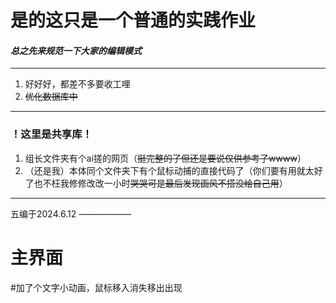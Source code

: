 # 是的这只是一个普通的实践作业
#### *总之先来规范一下大家的编辑模式*
_____
1. 好好好，都差不多要收工哩
3. ~~优化数据库中~~
***
### ！这里是共享库！
1. 组长文件夹有个ai搓的网页（~~挺完整的了但还是要说仅供参考了wwww~~）
2. （还是我）本体同个文件夹下有个鼠标动捕的直接代码了（你们要有用就太好了也不枉我修修改改一小时~~哭哭可是最后发现画风不搭没给自己用~~）
***
五编于2024.6.12
——————
# 主界面
#加了个文字小动画，鼠标移入消失移出出现
